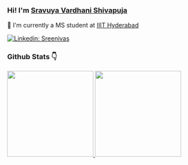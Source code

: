 
<p align="center">
  
### Hi! I'm [Sravuya Vardhani Shivapuja](https://github.com/svshivapuja)

:bust_in_silhouette: I'm currently a MS student at [IIIT Hyderabad](https://www.iiit.ac.in) 

[![Linkedin: Sreenivas](https://img.shields.io/badge/LinkedIn-Sreenivas-blue?style=flat-square&logo=Linkedin&logoColor=white&link=https://www.linkedin.com/in/kanaparthy-sreenivas-544944111/)](https://www.linkedin.com/in/kanaparthy-sreenivas-544944111/)

### Github Stats :point_down:

<a href="https://github.com/ks716">
  <img height="200em" src="https://github-readme-stats-eight-theta.vercel.app/api?username=ks716&show_icons=true&theme=vue&include_all_commits=true&count_private=true"/>
  <img height="200em" src="https://github-readme-stats-eight-theta.vercel.app/api/top-langs/?username=ks716&layout=compact&langs_count=8&theme=vue&count_private=true"/>
</a>

</p>

